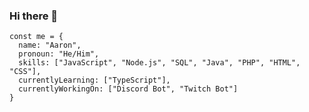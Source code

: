 ### Hi there 👋

```JS
const me = {
  name: "Aaron",
  pronoun: "He/Him",
  skills: ["JavaScript", "Node.js", "SQL", "Java", "PHP", "HTML", "CSS"],
  currentlyLearning: ["TypeScript"],
  currentlyWorkingOn: ["Discord Bot", "Twitch Bot"]
}
```

<!--
**alima566/alima566** is a ✨ _special_ ✨ repository because its `README.md` (this file) appears on your GitHub profile.

Here are some ideas to get you started:

- 🔭 I’m currently working on ...
- 🌱 I’m currently learning ...
- 👯 I’m looking to collaborate on ...
- 🤔 I’m looking for help with ...
- 💬 Ask me about ...
- 📫 How to reach me: ...
- 😄 Pronouns: ...
- ⚡ Fun fact: ...
-->
